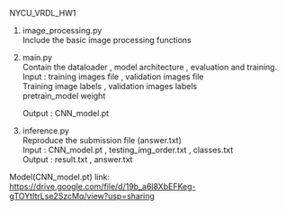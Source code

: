 NYCU_VRDL_HW1

1. image_processing.py  
    Include the basic image processing functions  

2. main.py  
    Contain the dataloader , model architecture , evaluation and training.  
    Input : training images file , validation images file  
            Training image labels , validation images labels  
            pretrain_model weight  
            
    Output : CNN_model.pt  


3. inference.py  
    Reproduce the submission file (answer.txt)  
    Input : CNN_model.pt , testing_img_order.txt , classes.txt  
    Output : result.txt , answer.txt  
   
Model(CNN_model.pt) link: https://drive.google.com/file/d/19b_a6l8XbEFKeg-gTOYtItrLse2SzcMq/view?usp=sharing  


